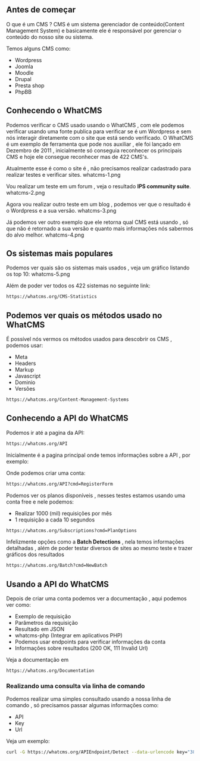 
## Antes de começar
O que é um CMS ? CMS é um sistema gerenciador de conteúdo(Content Management System) e basicamente ele é responsável por gerenciar o conteúdo do nosso site ou sistema.

Temos alguns CMS como:
- Wordpress
- Joomla
- Moodle
- Drupal
- Presta shop
- PhpBB

## Conhecendo o WhatCMS
Podemos verificar o CMS usado usando o WhatCMS , com ele podemos verificar usando uma fonte publica para verificar se é um Wordpress e sem nós interagir diretamente com o site que está sendo verificado. O WhatCMS é um exemplo de ferramenta que pode nos auxiliar , ele foi lançado em Dezembro de 2011 , inicialmente só conseguia reconhecer os principais CMS e hoje ele consegue reconhecer mas de 422 CMS's.

Atualmente esse é como o site é , não precisamos realizar cadastrado para realizar testes e verificar sites.
whatcms-1.png

Vou realizar um teste em um forum , veja o resultado **IPS community suite**.
whatcms-2.png

Agora vou realizar outro teste em um blog , podemos ver que o resultado é o Wordpress e a sua versão.
whatcms-3.png

Já podemos ver outro exemplo que ele retorna qual CMS está usando , só que não é retornado a sua versão e quanto mais informações nós sabermos do alvo melhor.
whatcms-4.png

## Os sistemas mais populares
Podemos ver quais são os sistemas mais usados , veja um gráfico listando os top 10:
whatcms-5.png

Além de poder ver todos os 422 sistemas no seguinte link:
```sh
https://whatcms.org/CMS-Statistics
```

## Podemos ver quais os métodos usado no WhatCMS
É possível nós vermos os métodos usados para descobrir os CMS , podemos usar:

- Meta
- Headers
- Markup
- Javascript
- Dominio
- Versões

```sh
https://whatcms.org/Content-Management-Systems
```

## Conhecendo a API do WhatCMS
Podemos ir até a pagina da API:
```sh
https://whatcms.org/API
```

Inicialmente é a pagina principal onde temos informações sobre a API , por exemplo:

Onde podemos criar uma conta:
```sh
https://whatcms.org/API?cmd=RegisterForm
```

Podemos ver os planos disponíveis , nesses testes estamos usando uma conta free e nele podemos:
- Realizar 1000 (mil) requisições por mês
- 1 requisição a cada 10 segundos

```sh
https://whatcms.org/Subscriptions?cmd=PlanOptions
```

Infelizmente opções como a **Batch Detections** , nela temos informações detalhadas , além de poder testar diversos de sites ao mesmo teste e trazer gráficos dos resultados
```sh
https://whatcms.org/Batch?cmd=NewBatch
```

## Usando a API do WhatCMS
Depois de criar uma conta podemos ver a documentação , aqui podemos ver como:
- Exemplo de requisição
- Parâmetros da requisição
- Resultado em JSON
- whatcms-php (Integrar em aplicativos PHP)
- Podemos usar endpoints para verificar informações da conta
- Informações sobre resultados (200 OK, 111 Invalid Url)

Veja a documentação em
```sh
https://whatcms.org/Documentation
```

### Realizando uma consulta via linha de comando
Podemos realizar uma simples consultado usando a nossa linha de comando , só precisamos passar algumas informações como:
- API
- Key
- Url

Veja um exemplo:
```sh
curl -G https://whatcms.org/APIEndpoint/Detect --data-urlencode key="3847384738478347q4939432098837483473434" --data-urlencode url="en.wikipedia.org"
```

